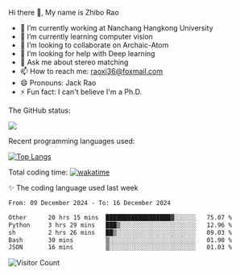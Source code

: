 Hi there 👋, My name is Zhibo Rao
- 🔭 I’m currently working at Nanchang Hangkong University
- 🌱 I’m currently learning computer vision
- 👯 I’m looking to collaborate on Archaic-Atom
- 🤔 I’m looking for help with Deep learning
- 💬 Ask me about stereo matching
- 📫 How to reach me: raoxi36@foxmail.com
- 😄 Pronouns: Jack Rao
- ⚡ Fun fact: I can't believe I'm a Ph.D.

The GitHub status:

![](https://github-readme-stats.vercel.app/api?username=ZhiboRao)

Recent programming languages used:

[![Top Langs](https://github-readme-stats.vercel.app/api/top-langs/?username=ZhiboRao&layout=compact)](https://github.com/anuraghazra/github-readme-stats)

Total coding time: [![wakatime](https://wakatime.com/badge/user/51ec5ec7-4742-4243-9eea-732ade32c0b7.svg)](https://wakatime.com/@51ec5ec7-4742-4243-9eea-732ade32c0b7)

✨ The coding language used last week 
<!--START_SECTION:waka-->

```txt
From: 09 December 2024 - To: 16 December 2024

Other      20 hrs 15 mins  ██████████████████▓░░░░░░   75.07 %
Python     3 hrs 29 mins   ███▒░░░░░░░░░░░░░░░░░░░░░   12.96 %
sh         2 hrs 26 mins   ██▒░░░░░░░░░░░░░░░░░░░░░░   09.03 %
Bash       30 mins         ▒░░░░░░░░░░░░░░░░░░░░░░░░   01.90 %
JSON       16 mins         ▒░░░░░░░░░░░░░░░░░░░░░░░░   01.03 %
```

<!--END_SECTION:waka-->

![Visitor Count](https://profile-counter.glitch.me/Raohaocheng/count.svg)
